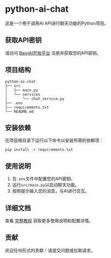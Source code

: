 # python-ai-chat

这是一个用于调用AI API进行聊天功能的Python项目。

## 获取API密钥
请访问 [BaiyiAI开放平台](https://api.baiyiai.online) 注册并获取您的API密钥。

## 项目结构

```
python-ai-chat
├── src
│   ├── main.py
│   └── services
│       └── chat_service.py
├── .env
├── requirements.txt
└── README.md
```

## 安装依赖

在项目根目录下运行以下命令以安装所需的依赖项：

```
pip install -r requirements.txt
```

## 使用说明

1. 在`.env`文件中配置您的API密钥。
2. 运行`src/main.py`以启动聊天功能。
3. 按照提示输入您的消息，与AI进行交互。

## 详细文档

查看 [完整教程](docs/tutorial.md) 获取更多使用说明和配置详情。

## 贡献

欢迎任何形式的贡献！请提交问题或拉取请求。